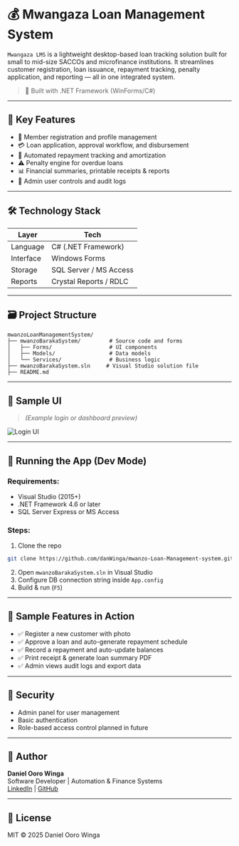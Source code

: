# 💰 Mwangaza Loan Management System

`Mwangaza LMS` is a lightweight desktop-based loan tracking solution built for small to mid-size SACCOs and microfinance institutions. It streamlines customer registration, loan issuance, repayment tracking, penalty application, and reporting — all in one integrated system.

> 🏦 Built with .NET Framework (WinForms/C#)

---

## 🎯 Key Features

- 🧾 Member registration and profile management
- 💳 Loan application, approval workflow, and disbursement
- 🔁 Automated repayment tracking and amortization
- ⚠️ Penalty engine for overdue loans
- 📊 Financial summaries, printable receipts & reports
- 🔐 Admin user controls and audit logs

---

## 🛠️ Technology Stack

| Layer       | Tech             |
|------------|------------------|
| Language    | C# (.NET Framework) |
| Interface   | Windows Forms    |
| Storage     | SQL Server / MS Access |
| Reports     | Crystal Reports / RDLC |

---

## 🗃️ Project Structure

```
mwanzoLoanManagementSystem/
├── mwanzoBarakaSystem/         # Source code and forms
│   ├── Forms/                  # UI components
│   ├── Models/                 # Data models
│   └── Services/               # Business logic
├── mwanzoBarakaSystem.sln     # Visual Studio solution file
├── README.md
```

---

## 📸 Sample UI

> *(Example login or dashboard preview)*

![Login UI](bcf55e69-c774-4720-a46b-b9cd1a865f11.png)

---

## 🧪 Running the App (Dev Mode)

### Requirements:
- Visual Studio (2015+)
- .NET Framework 4.6 or later
- SQL Server Express or MS Access

### Steps:
1. Clone the repo
```bash
git clone https://github.com/danWinga/mwanzo-Loan-Management-system.git
```
2. Open `mwanzoBarakaSystem.sln` in Visual Studio
3. Configure DB connection string inside `App.config`
4. Build & run (`F5`)

---

## 🧾 Sample Features in Action

- ✅ Register a new customer with photo
- ✅ Approve a loan and auto-generate repayment schedule
- ✅ Record a repayment and auto-update balances
- ✅ Print receipt & generate loan summary PDF
- ✅ Admin views audit logs and export data

---

## 🔐 Security
- Admin panel for user management
- Basic authentication
- Role-based access control planned in future

---

## 🧠 Author
**Daniel Ooro Winga**  
Software Developer | Automation & Finance Systems  
[LinkedIn](https://www.linkedin.com/in/daniel-winga-8b910032) | [GitHub](https://github.com/danWinga)

---

## 📜 License
MIT © 2025 Daniel Ooro Winga
